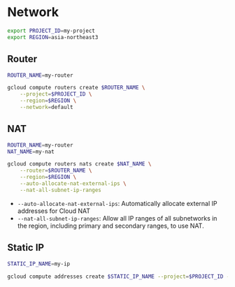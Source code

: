 # Network

```bash
export PROJECT_ID=my-project
export REGION=asia-northeast3
```

## Router

```bash
ROUTER_NAME=my-router

gcloud compute routers create $ROUTER_NAME \
    --project=$PROJECT_ID \
    --region=$REGION \
    --network=default
```

## NAT

```bash
ROUTER_NAME=my-router
NAT_NAME=my-nat

gcloud compute routers nats create $NAT_NAME \
    --router=$ROUTER_NAME \
    --region=$REGION \
    --auto-allocate-nat-external-ips \
    --nat-all-subnet-ip-ranges
```

- `--auto-allocate-nat-external-ips`: Automatically allocate external IP addresses for Cloud NAT
- `--nat-all-subnet-ip-ranges`: Allow all IP ranges of all subnetworks in the region, including primary and secondary ranges, to use NAT.

## Static IP

```bash
STATIC_IP_NAME=my-ip

gcloud compute addresses create $STATIC_IP_NAME --project=$PROJECT_ID --global
```
